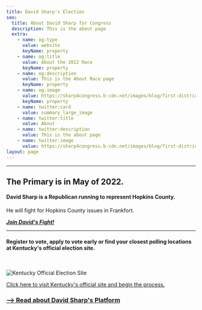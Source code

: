 ```yaml
---
title: David Sharp's Election
seo:
  title: About David Sharp for Congress
  description: This is the about page
  extra:
    - name: og:type
      value: website
      keyName: property
    - name: og:title
      value: About the 2022 Race
      keyName: property
    - name: og:description
      value: This is the About Race page
      keyName: property
    - name: og:image
      value: https://sharp4congress.b-cdn.net/images/blog/first-district.png
      keyName: property
    - name: twitter:card
      value: summary_large_image
    - name: twitter:title
      value: About
    - name: twitter:description
      value: This is the about page
    - name: twitter:image
      value: https://sharp4congress.b-cdn.net/images/blog/first-district.png
layout: page
---
```

---
## The Primary is in May of 2022.

#### David Sharp is a Republican running to represent Hopkins County.

He will fight for Hopkins County issues in Frankfort.

***[Join David's Fight!](/support)***

---

#### Register to vote, apply to vote early or find your closest polling locations at Kentucky's official election site.

<br>

![Kentucky Official Election Site](https://sharp4congress.b-cdn.net/images/blog/ky-vote-site.png)

<a href="https://elect.ky.gov/Pages/default.aspx" target="_blank">Click here to visit Kentucky's official site and begin the process.</a>



### [--> Read about David Sharp's Platform](/about-issues)
